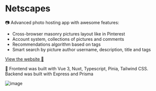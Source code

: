 # Netscapes

:camera: Advanced photo hosting app with awesome features:

* Cross-browser masonry pictures layout like in Pinterest
* Account system, collections of pictures and comments
* Recommendations algorithm based on tags
* Smart search by picture author username, description, title and tags

[View the website :eyes:](https://netscapes.netlify.app/)

:hammer: Frontend was built with Vue 3, Nuxt, Typescript, Pinia, Tailwind CSS. 
Backend was built with Express and Prisma 

![image](https://user-images.githubusercontent.com/83793845/229832749-958e7e9d-1926-4382-9957-321b417931bf.png)
